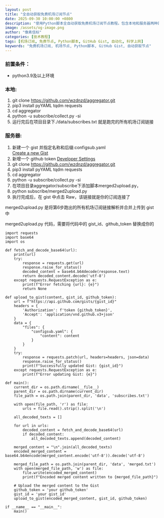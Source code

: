 ```yaml
---
layout: post
title: "全自动获取免费机场订阅节点"
date: 2025-09-30 10:00:00 +0800
description: "使用Python脚本全自动获取免费机场订阅节点教程。包含本地和服务器两种部署方式，支持自动收集、合并和上传到GitHub Gist。"
image: /assets/og-image.png
author: "像素信标"
categories: [技术教程]
tags: [机场订阅, 免费节点, Python脚本, GitHub Gist, 自动化, 科学上网]
keywords: "免费机场订阅, 机场节点, Python脚本, GitHub Gist, 自动获取节点"
---
```


### 前置条件：
- python3.9及以上环境

### 本地:
1. git clone https://github.com/wzdnzd/aggregator.git
2. pip3 install pyYAML tqdm requests
3. cd aggregator
4. python -u subscribe/collect.py -si
5. 运行完后在项目目录下./data/subscribes.txt 就是跑完的所有机场订阅链接

### 服务器:
1. 新建一个 gist 并指定名称和后缀:configsub.yaml   
[Create a new Gist](https://gist.github.com/)
2. 新增一个 github token   [Developer Settings](https://github.com/settings/tokens?type=beta)  
3. git clone https://github.com/wzdnzd/aggregator.git
4. pip3 install pyYAML tqdm requests
5. cd aggregator
6. python -u subscribe/collect.py -si
7. 在项目目录aggregator/subscribe下添加脚本merged2upload.py，
8. python subscribe/merged2upload.py
9. 执行完成后，在 gist 中点击 Raw，该链接就是你的订阅连接了

merged2upload.py 是将第6步跑出的所有机场订阅链接解析并合并上传到 gist 中

merged2upload.py 代码，需要将代码中的 gist_id、github_token 替换成你的
```
import requests
import base64
import os

def fetch_and_decode_base64(url):
    print(url)
    try:
        response = requests.get(url)
        response.raise_for_status()
        decoded_content = base64.b64decode(response.text)
        return decoded_content.decode('utf-8')
    except requests.RequestException as e:
        print(f"Error fetching {url}: {e}")
        return None

def upload_to_gist(content, gist_id, github_token):
    url = f"https://api.github.com/gists/{gist_id}"
    headers = {
        'Authorization': f'token {github_token}',
        'Accept': 'application/vnd.github.v3+json'
    }
    data = {
        "files": {
            "configsub.yaml": {
                "content": content
            }
        }
    }
    try:
        response = requests.patch(url, headers=headers, json=data)
        response.raise_for_status()
        print(f"Successfully updated Gist: {gist_id}")
    except requests.RequestException as e:
        print(f"Error updating Gist: {e}")

def main():
    current_dir = os.path.dirname(__file__)
    parent_dir = os.path.dirname(current_dir)
    file_path = os.path.join(parent_dir, 'data', 'subscribes.txt')
    
    with open(file_path, 'r') as file:
        urls = file.read().strip().split('\n')

    all_decoded_texts = []

    for url in urls:
        decoded_content = fetch_and_decode_base64(url)
        if decoded_content:
            all_decoded_texts.append(decoded_content)

    merged_content = "\n".join(all_decoded_texts)
    encoded_merged_content = base64.b64encode(merged_content.encode('utf-8')).decode('utf-8')

    merged_file_path = os.path.join(parent_dir, 'data', 'merged.txt')
    with open(merged_file_path, 'w') as file:
        file.write(encoded_merged_content)
        print(f"Encoded merged content written to {merged_file_path}")

    # Upload the merged content to the Gist 
    github_token = 'your github_token'
    gist_id = 'your gist_id'
    upload_to_gist(encoded_merged_content, gist_id, github_token)

if __name__ == "__main__":
    main()
```


